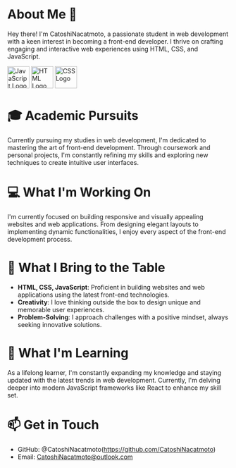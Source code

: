 # About Me 👋

Hey there! I'm CatoshiNacatmoto, a passionate student in web development with a keen interest in becoming a front-end developer. I thrive on crafting engaging and interactive web experiences using HTML, CSS, and JavaScript.


<span>
<img src="https://upload.wikimedia.org/wikipedia/commons/9/99/Unofficial_JavaScript_logo_2.svg" alt="JavaScript Logo" width="50">
<img src="https://www.vectorlogo.zone/logos/w3_html5/w3_html5-icon.svg" alt="HTML Logo" width="50">
<img src="https://www.vectorlogo.zone/logos/w3_css/w3_css-icon.svg" alt="CSS Logo" width="50">
</span>


# 🎓 Academic Pursuits
Currently pursuing my studies in web development, I'm dedicated to mastering the art of front-end development. Through coursework and personal projects, I'm constantly refining my skills and exploring new techniques to create intuitive user interfaces.

# 💻 What I'm Working On
I'm currently focused on building responsive and visually appealing websites and web applications. From designing elegant layouts to implementing dynamic functionalities, I enjoy every aspect of the front-end development process.

# 🌟 What I Bring to the Table
- **HTML, CSS, JavaScript**: Proficient in building websites and web applications using the latest front-end technologies.
- **Creativity**: I love thinking outside the box to design unique and memorable user experiences.
- **Problem-Solving**: I approach challenges with a positive mindset, always seeking innovative solutions.

# 🌱 What I'm Learning
As a lifelong learner, I'm constantly expanding my knowledge and staying updated with the latest trends in web development. Currently, I'm delving deeper into modern JavaScript frameworks like React to enhance my skill set.

# 📫 Get in Touch
- GitHub: @CatoshiNacatmoto(https://github.com/CatoshiNacatmoto)
- Email: CatoshiNacatmoto@outlook.com

